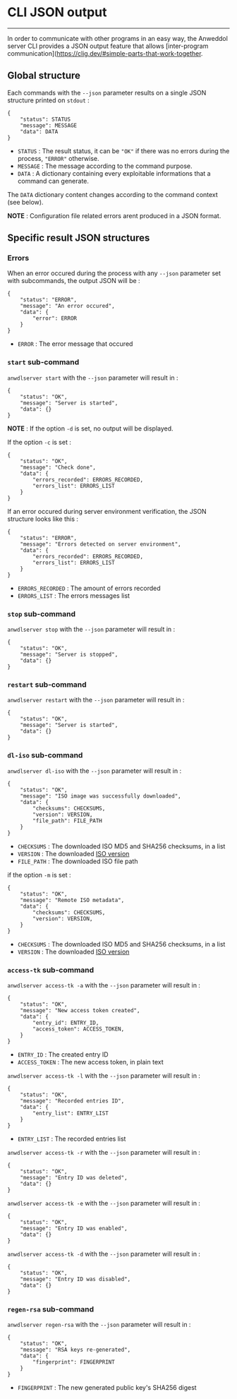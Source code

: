 # CLI JSON output

----

In order to communicate with other programs in an easy way, the Anweddol server CLI provides a JSON output feature that allows [inter-program communication](https://clig.dev/#simple-parts-that-work-together.

## Global structure

Each commands with the `--json` parameter results on a single JSON structure printed on `stdout` : 

```
{
	"status": STATUS
	"message": MESSAGE
	"data": DATA
}
```

- `STATUS` : The result status, it can be `"OK"` if there was no errors during the process, `"ERROR"` otherwise.
- `MESSAGE` : The message according to the command purpose.
- `DATA` : A dictionary containing every exploitable informations that a command can generate.

The `DATA` dictionary content changes according to the command context (see below).

**NOTE** : Configuration file related errors arent produced in a JSON format.

## Specific result JSON structures

### Errors

When an error occured during the process with any `--json` parameter set with subcommands, the output JSON will be : 

```
{
	"status": "ERROR",
	"message": "An error occured",
	"data": {
		"error": ERROR
	}
}
```

- `ERROR` : The error message that occured

### `start` sub-command

`anwdlserver start` with the `--json` parameter will result in :

```
{
	"status": "OK",
	"message": "Server is started",
	"data": {}
}
```

**NOTE** : If the option `-d` is set, no output will be displayed.

If the option `-c` is set : 

```
{
	"status": "OK",
	"message": "Check done",
	"data": {
		"errors_recorded": ERRORS_RECORDED, 
		"errors_list": ERRORS_LIST
	}
}
```

If an error occured during server environment verification, the JSON structure looks like this : 

```
{
	"status": "ERROR",
	"message": "Errors detected on server environment",
	"data": {
		"errors_recorded": ERRORS_RECORDED, 
		"errors_list": ERRORS_LIST
	}
}
```

- `ERRORS_RECORDED` : The amount of errors recorded
- `ERRORS_LIST` : The errors messages list

### `stop` sub-command

`anwdlserver stop` with the `--json` parameter will result in :

```
{
	"status": "OK",
	"message": "Server is stopped",
	"data": {}
}
```

### `restart` sub-command

`anwdlserver restart` with the `--json` parameter will result in :

```
{
	"status": "OK",
	"message": "Server is started",
	"data": {}
}
```

### `dl-iso` sub-command

`anwdlserver dl-iso` with the `--json` parameter will result in :

```
{
	"status": "OK",
	"message": "ISO image was successfully downloaded",
	"data": {
		"checksums": CHECKSUMS,
		"version": VERSION,
		"file_path": FILE_PATH
	}
}
```

- `CHECKSUMS` : The downloaded ISO MD5 and SHA256 checksums, in a list
- `VERSION` : The downloaded [ISO version](https://anweddol-server.readthedocs.io/en/latest/technical_specifications/tools/iso_management.html#official-mirror)
- `FILE_PATH` : The downloaded ISO file path

if the option `-m` is set : 

```
{
	"status": "OK",
	"message": "Remote ISO metadata",
	"data": {
		"checksums": CHECKSUMS,
		"version": VERSION,
	}
}
``` 

- `CHECKSUMS` : The downloaded ISO MD5 and SHA256 checksums, in a list
- `VERSION` : The downloaded [ISO version](https://anweddol-server.readthedocs.io/en/latest/technical_specifications/tools/iso_management.html#official-mirror)

### `access-tk` sub-command

`anwdlserver access-tk -a` with the `--json` parameter will result in :

```
{
	"status": "OK",
	"message": "New access token created",
	"data": {
		"entry_id": ENTRY_ID,
		"access_token": ACCESS_TOKEN,
	}
}
``` 

- `ENTRY_ID` : The created entry ID
- `ACCESS_TOKEN` : The new access token, in plain text

`anwdlserver access-tk -l` with the `--json` parameter will result in :

```
{
	"status": "OK",
	"message": "Recorded entries ID",
	"data": {
		"entry_list": ENTRY_LIST
	}
}
``` 

- `ENTRY_LIST` : The recorded entries list

`anwdlserver access-tk -r` with the `--json` parameter will result in :

```
{
	"status": "OK",
	"message": "Entry ID was deleted",
	"data": {}
}
``` 

`anwdlserver access-tk -e` with the `--json` parameter will result in :

```
{
	"status": "OK",
	"message": "Entry ID was enabled",
	"data": {}
}
``` 

`anwdlserver access-tk -d` with the `--json` parameter will result in :

```
{
	"status": "OK",
	"message": "Entry ID was disabled",
	"data": {}
}
```

### `regen-rsa` sub-command

`anwdlserver regen-rsa` with the `--json` parameter will result in :

```
{
	"status": "OK",
	"message": "RSA keys re-generated",
	"data": {
		"fingerprint": FINGERPRINT
	}
}
```

- `FINGERPRINT` : The new generated public key's SHA256 digest
